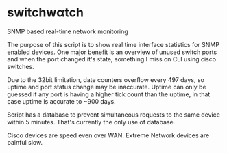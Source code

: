 # switchwαtch
SNMP based real-time network monitoring

The purpose of this script is to show real time interface statistics for SNMP enabled devices.
One major benefit is an overview of unused switch ports and when the port changed it's state, something I miss on CLI using cisco switches.

Due to the 32bit limitation, date counters overflow every 497 days, so uptime and port status change may be inaccurate.
Uptime can only be guessed if any port is having a higher tick count than the uptime, in that case uptime is accurate to ~900 days.

Script has a database to prevent simultaneous requests to the same device within 5 minutes.  That's currently the only use of database.

Cisco devices are speed even over WAN.
Extreme Network devices are painful slow.

